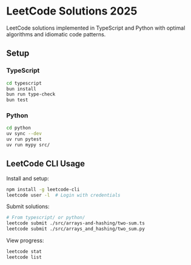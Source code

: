 # LeetCode Solutions 2025

LeetCode solutions implemented in TypeScript and Python with optimal algorithms and idiomatic code patterns.

## Setup

### TypeScript
```bash
cd typescript
bun install
bun run type-check
bun test
```

### Python  
```bash
cd python
uv sync --dev
uv run pytest
uv run mypy src/
```

## LeetCode CLI Usage

Install and setup:
```bash
npm install -g leetcode-cli
leetcode user -l  # Login with credentials
```

Submit solutions:
```bash
# From typescript/ or python/
leetcode submit ./src/arrays-and-hashing/two-sum.ts
leetcode submit ./src/arrays_and_hashing/two_sum.py
```

View progress:
```bash
leetcode stat
leetcode list
```